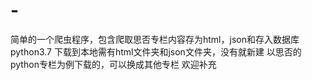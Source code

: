 # -
简单的一个爬虫程序，包含爬取思否专栏内容存为html，json和存入数据库
python3.7
下载到本地需有html文件夹和json文件夹，没有就新建
以思否的python专栏为例下载的，可以换成其他专栏
欢迎补充
